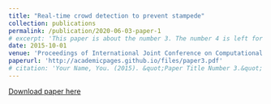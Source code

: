 ```yaml
---
title: "Real-time crowd detection to prevent stampede"
collection: publications
permalink: /publication/2020-06-03-paper-1
# excerpt: 'This paper is about the number 3. The number 4 is left for future work.'
date: 2015-10-01
venue: 'Proceedings of International Joint Conference on Computational Intelligence, Algorithms for Intelligent Systems'
paperurl: 'http://academicpages.github.io/files/paper3.pdf'
# citation: 'Your Name, You. (2015). &quot;Paper Title Number 3.&quot; <i>Journal 1</i>. 1(3).'
---
```

[Download paper here](http://academicpages.github.io/files/paper3.pdf)

